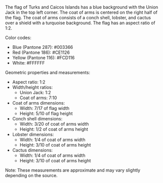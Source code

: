 The flag of Turks and Caicos Islands has a blue background with the Union Jack in the top left corner. The coat of arms is centered on the right half of the flag. The coat of arms consists of a conch shell, lobster, and cactus over a shield with a turquoise background. The flag has an aspect ratio of 1:2.

Color codes:
- Blue (Pantone 287): #003366
- Red (Pantone 186): #CE1126
- Yellow (Pantone 116): #FCD116
- White: #FFFFFF

Geometric properties and measurements:
- Aspect ratio: 1:2
- Width/height ratios: 
    - Union Jack: 1:2
    - Coat of arms: 7:10
- Coat of arms dimensions: 
    - Width: 7/17 of flag width
    - Height: 5/10 of flag height
- Conch shell dimensions:
    - Width: 3/20 of coat of arms width
    - Height: 1/2 of coat of arms height
- Lobster dimensions:
    - Width: 1/4 of coat of arms width
    - Height: 3/10 of coat of arms height
- Cactus dimensions:
    - Width: 1/4 of coat of arms width
    - Height: 3/10 of coat of arms height

Note: These measurements are approximate and may vary slightly depending on the source.